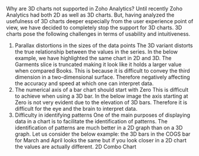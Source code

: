 Why are 3D charts not supported in Zoho Analytics?
Until recently Zoho Analytics had both 2D as well as 3D charts. But, having analyzed the usefulness of 3D charts deeper especially from the user experience point of view, we have decided to completely stop the support for 3D charts.
3D charts pose the following challenges in terms of usability and intuitiveness.
1. Parallax distortions in the sizes of the data points
The 3D variant distorts the true relationship between the values in the series. In the below example, we have highlighted the same chart in 2D and 3D. The Garments slice is truncated making it look like it holds a larger value when compared Books. This is because it is difficult to convey the third dimension in a two-dimensional surface. Therefore negatively affecting the accuracy and speed at which one can interpret data.
2. The numerical axis of a bar chart should start with Zero
This is difficult to achieve when using a 3D bar. In the below image the axis starting at Zero is not very evident due to the elevation of 3D bars. Therefore it is difficult for the eye and the brain to interpret data.
3. Difficulty in identifying patterns
One of the main purposes of displaying data in a chart is to facilitate the identification of patterns. The identification of patterns are much better in a 2D graph than on a 3D graph.
Let us consider the below example: the 3D bars in the COGS bar for March and April looks the same but if you look closer in a 2D chart the values are actually different.
2D Combo Chart